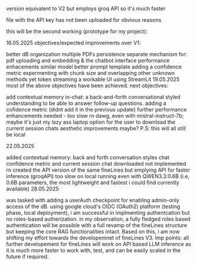 version equivalent to V2 but employs groq API so it's much faster

file with the API key has not been uploaded for obvious reasons 


this will be the second working (prototype for my project):

16.05.2025 objectives/expected improvements over V1:

better dB organization
multiple PDFs persistence
separate mechanism for:
pdf uploading and embedding
& the chatbot interface
performance enhacements
similar model
better prompt template
adding a confidence metric
expermenting with chunk size and overlapping
other unknown methods yet
token streaming
a workable UI using StreamLit
19.05.2025 most of the above objectives have been achieved. next objectives:

add contextual memory in-chat: a back-and-forth conversational styled understanding to be able to answer follow-up questions.
adding a cofidence metric (didnt add it in the previous update)
further performance enhancements needed - too slow rn dawg, even with mistral-instruct-7b; maybe it's just my lazy ass laptop
option for the user to download the current session chats
aesthetic improvements maybe?
P.S: this will all still be local

22.05.2025

added contextual memory: back and forth conversation styles chat
confidence metric and current session chat downloaded not implemented rn
created the API version of the same fineLines but emplying API for faster inference (groqAPI)
too slow on local running even with QWEN3.3:0.6B (i.e, 0.6B parameters, the most lightweight and fastest i could find currently available)
28.05.2025

was tasked with adding a userAuth checkpoint for enabling admin-only access of the dB.
using google cloud's OIDC (OAuth2) platform (testing phase, local deployment), i am successful in implmenting authentcation but no roles-based autherization.
in my observation, a fully fledged roles based authentication will be possible with a full revamp of the fineLines structure but keeping the core RAG functionalities intact.
Based on this, i am now shifting my effort towards the developemnet of fineLines V3.
Imp points: all further developement for fineLines will work on API based LLM inference as it is much more faster to work with, test, and can be easily scaled in the future if required.
